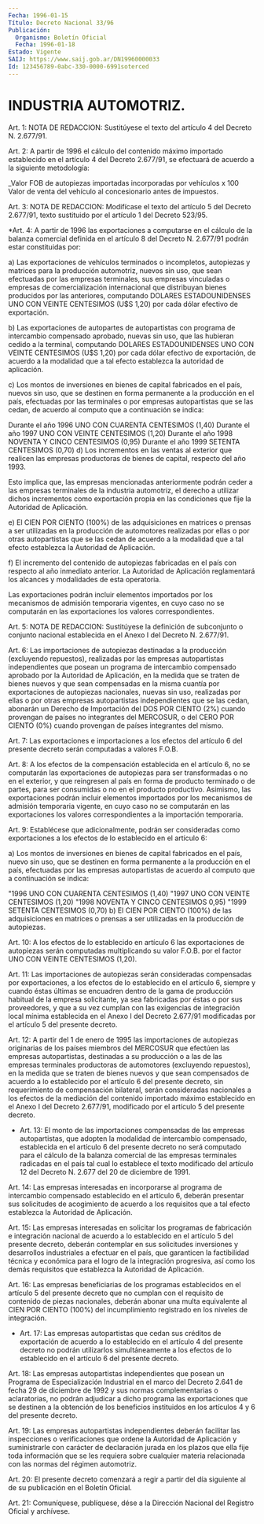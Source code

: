 ```yaml
---
Fecha: 1996-01-15
Título: Decreto Nacional 33/96
Publicación:
  Organismo: Boletín Oficial
  Fecha: 1996-01-18
Estado: Vigente
SAIJ: https://www.saij.gob.ar/DN19960000033
Id: 123456789-0abc-330-0000-6991soterced
---
```

# INDUSTRIA AUTOMOTRIZ.

<a id="1"></a>
Art. 1: NOTA DE REDACCION: Sustitúyese el texto del artículo 4 del Decreto N. 2.677/91.

<a id="2"></a>
Art. 2: A partir de 1996 el cálculo del contenido máximo importado establecido en el artículo  4  del Decreto 2.677/91, se efectuará de acuerdo a la siguiente metodología:

_Valor FOB de autopiezas importadas  incorporadas  por  vehículos x 100 Valor de venta del vehículo al concesionario antes de impuestos.

<a id="3"></a>
Art.  3: NOTA DE REDACCION: Modifícase el texto del artículo 5 del Decreto 2.677/91, texto sustituido por el artículo 1 del Decreto 523/95.

<a id="4"></a>
*Art. 4:  A  partir  de  1996  las exportaciones a computarse en el cálculo de la balanza comercial  definida  en  el  artículo 8 del Decreto N. 2.677/91 podrán estar constituidas por:

a)   Las  exportaciones  de  vehículos  terminados  o  incompletos, autopiezas  y  matrices  para  la producción automotriz, nuevos sin uso, que sean efectuadas por las  empresas terminales, sus empresas vinculadas  o  empresas  de  comercialización  internacional  que distribuyan  bienes  producidos  por  las  anteriores,   computando DOLARES  ESTADOUNIDENSES  UNO CON VEINTE CENTESIMOS (U$S 1,20) por cada dólar efectivo de exportación.

b) Las exportaciones de autopartes de autopartistas con programa de intercambio compensado aprobado, nuevas sin uso, que las hubieran cedido a la terminal, computando DOLARES ESTADOUNIDENSES UNO CON VEINTE CENTESIMOS (U$S 1,20) por cada dólar efectivo de exportación, de acuerdo a la modalidad que a tal efecto establezca la autoridad de aplicación.

c) Los montos de inversiones  en bienes de capital fabricados en el país, nuevos sin uso, que se destinen  en  forma  permanente  a  la producción en el país, efectuadas por las terminales o por empresas autopartistas  que  se  las  cedan,  de  acuerdo  al  computo que a continuación se indica:

Durante  el  año  1996   UNO  CON   CUARENTA  CENTESIMOS  (1,40) Durante el año 1997 UNO CON VEINTE CENTESIMOS (1,20) Durante  el  año  1998   NOVENTA  Y  CINCO    CENTESIMOS  (0,95) Durante el año 1999 SETENTA CENTESIMOS (0,70) d)  Los  incrementos  en  las  ventas al exterior que realicen  las empresas productoras de bienes de  capital,  respecto del año 1993.

Esto  implica  que,  las empresas mencionadas anteriormente  podrán ceder a las empresas terminales  de  la  industria  automotriz,  el derecho  a  utilizar  dichos incrementos como exportación propia en las condiciones que fije la Autoridad de Aplicación.

e) El CIEN POR CIENTO (100%)  de  las adquisiciones en matrices o prensas a ser utilizadas en la producción de automotores realizadas por ellas o por otras autopartistas que  se  las cedan de acuerdo a la modalidad que a tal efecto establezca la Autoridad de Aplicación.

f) El incremento del contenido de autopiezas fabricadas  en el país con  respecto al año inmediato anterior. La Autoridad de Aplicación reglamentará  los  alcances  y  modalidades  de  esta  operatoria.

Las exportaciones  podrán  incluir  elementos  importados  por  los mecanismos de admisión temporaria vigentes, en cuyo caso no se computarán en las exportaciones los valores correspondientes.

<a id="5"></a>
Art.  5: NOTA DE REDACCION: Sustitúyese la definición de subconjunto o conjunto  nacional establecida en el Anexo I del Decreto N. 2.677/91.

<a id="6"></a>
Art. 6: Las importaciones de autopiezas destinadas a la producción (excluyendo repuestos), realizadas por  las  empresas autopartistas independientes  que  posean  un programa de intercambio  compensado aprobado por la Autoridad de Aplicación, en la medida que se traten de bienes nuevos y que sean compensadas  en  la  misma  cuantía por exportaciones  de autopiezas nacionales, nuevas sin uso, realizadas por ellas o por  otras empresas autopartistas independientes que se las cedan, abonarán un Derecho de Importación del DOS POR CIENTO (2%) cuando provengan  de países no integrantes del MERCOSUR, o del CERO POR CIENTO (0%) cuando provengan  de  países  integrantes del mismo.

<a id="7"></a>
Art.  7:  Las  exportaciones  e  importaciones a los efectos  del artículo 6 del presente decreto serán  computadas  a  valores F.O.B.

<a id="8"></a>
Art.  8:  A  los  efectos  de  la compensación establecida en  el artículo 6, no se computarán las exportaciones  de  autopiezas para ser transformadas o no en el exterior, y que reingresen  al país en forma de producto terminado o de partes, para ser consumidas  o  no en  el  producto  productivo.  Asimismo,  las  exportaciones podrán incluir  elementos  importados  por  los  mecanismos   de  admisión temporaria vigente, en cuyo caso no se computarán en las exportaciones    los  valores  correspondientes  a  la  importación temporaria.

<a id="9"></a>
Art. 9: Establécese  que  adicionalmente,  podrán ser consideradas como exportaciones a los efectos de lo establecido  en  el artículo 6:

a) Los montos de inversiones en bienes de capital fabricados  en el país,  nuevo  sin  uso,  que  se  destinen en forma permanente a la producción en el país, efectuadas por las empresas autopartistas de acuerdo  al computo que a continuación  se  indica:

"1996     UNO  CON  CUARENTA CENTESIMOS (1,40) "1997     UNO CON VEINTE CENTESIMOS (1,20) "1998     NOVENTA Y CINCO CENTESIMOS 0,95) "1999     SETENTA CENTESIMOS (0,70) b) El CIEN  POR  CIENTO  (100%) de las adquisiciones en matrices o prensas  a  ser  utilizadas  en  la  producción  de  autopiezas.

<a id="10"></a>
Art.  10: A los efectos de  lo  establecido  en  artículo  6  las exportaciones de autopiezas serán computadas multiplicando su valor F.O.B.    por  el  factor  UNO  CON  VEINTE  CENTESIMOS  (1,20).

<a id="11"></a>
Art. 11:  Las  importaciones  de  autopiezas  serán consideradas compensadas por exportaciones, a los efectos de lo  establecido  en el  artículo  6, siempre y cuando éstas últimas se encuadren dentro de la gama de producción habitual de la empresa solicitante, ya sea fabricadas por  éstas o por sus proveedores, y que a su vez cumplan con las exigencias  de  integración  local mínima establecida en el Anexo  I del Decreto 2.677/91 modificadas  por  el  artículo  5  del presente decreto.

<a id="12"></a>
Art. 12:  A  partir  del 1 de enero de 1995 las importaciones de autopiezas originarias de  los  países  miembros  del  MERCOSUR que efectúen las empresas autopartistas, destinadas a su producción o a las    de   las  empresas  terminales  productoras  de  automotores (excluyendo repuestos), en la medida que se traten de bienes nuevos y que sean compensados  de acuerdo a lo establecido por el artículo 6 del presente decreto, sin  requerimiento  de  compensación bilateral, serán consideradas nacionales a los efectos  de  la mediación del contenido importado máximo establecido en el Anexo I del  Decreto 2.677/91, modificado por el artículo 5 del presente decreto.

<a id="13"></a>
* Art. 13: El  monto  de  las importaciones compensadas de las empresas autopartistas, que adopten  la  modalidad  de  intercambio compensado,  establecida  en el artículo 6 del presente decreto  no será computado para el cálculo  de  la  balanza  comercial  de  las empresas  terminales  radicadas en el país tal cual lo establece el texto modificado del artículo  12 del Decreto N. 2.677  del 20 de diciembre de 1991.

<a id="14"></a>
Art. 14: Las empresas interesadas en incorporarse  al programa de intercambio  compensado  establecido  en  el  artículo  6,  deberán presentar    sus  solicitudes  de  acogimiento  de  acuerdo  a  los requisitos que  a  tal efecto establezca la Autoridad de Aplicación.

<a id="15"></a>
Art. 15: Las empresas  interesadas  en solicitar los programas de fabricación e integración nacional de acuerdo  a  lo establecido en el  artículo  5  del  presente decreto, deberán contemplar  en  sus solicitudes inversiones y desarrollos industriales a efectuar en el país, que garanticen la  factibilidad  técnica  y económica para el logro de la integración progresiva, así como los  demás  requisitos que establezca la Autoridad de Aplicación.

<a id="16"></a>
Art. 16: Las empresas beneficiarias de los programas establecidos en  el  artículo  5  del  presente  decreto  que  no cumplan con el requisito  de  contenido de piezas nacionales, deberán  abonar  una multa equivalente  al  CIEN  POR  CIENTO (100%) del incumplimiento registrado en los niveles de integración.

<a id="17"></a>
* Art. 17: Las empresas autopartistas que cedan sus créditos de exportación  de  acuerdo  a  lo  establecido  en  el artículo 4 del presente  decreto  no  podrán  utilizarlos  simultáneamente  a  los efectos de lo establecido en el artículo 6 del  presente decreto.

<a id="18"></a>
Art. 18: Las  empresas autopartistas independientes que posean un Programa de Especialización Industrial en el marco del Decreto 2.641 de fecha 29 de diciembre  de  1992  y  sus normas complementarias o aclaratorias, no podrán adjudicar a dicho programa las exportaciones  que  se destinen a la obtención  de  los  beneficios instituidos  en  los  artículos  4  y  6  del  presente decreto.

<a id="19"></a>
Art.  19:  Las  empresas  autopartistas  independientes  deberán facilitar las inspecciones o verificaciones que ordene la Autoridad de Aplicación y suministrarle con carácter de declaración jurada en los plazos que ella fije toda información que se les requiera sobre cualquier materia relacionada con las normas del régimen automotriz.

<a id="20"></a>
Art. 20: El presente  decreto  comenzará a regir a partir del día siguiente al de su publicación en el Boletín Oficial.

<a id="21"></a>
Art.  21: Comuníquese, publíquese, dése a la Dirección  Nacional del Registro Oficial y archívese.